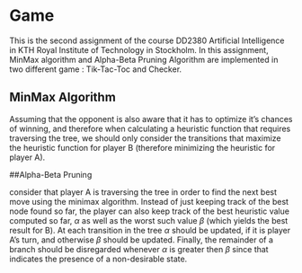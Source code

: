 # Game
This is the second assignment of the course DD2380 Artificial Intelligence in KTH Royal Institute of Technology in Stockholm.
In this assignment, MinMax algorithm and Alpha-Beta Pruning Algorithm are implemented in two different game : Tik-Tac-Toc and Checker.

## MinMax Algorithm

Assuming that the opponent is also aware that it has to optimize it’s chances of winning, and therefore when calculating a heuristic function that requires traversing the tree, we should only consider the transitions that maximize the heuristic function for player B (therefore minimizing the heuristic for player A).

##Alpha-Beta Pruning

consider that player A is traversing the tree in order to find the next best move using the minimax algorithm. 
Instead of just keeping track of the best node found so far, the player can also keep track of the best heuristic value computed so far, $\alpha$ as well as the worst such value $\beta$ (which yields the best result for B). At each transition in the tree $\alpha$ should be updated, if it is player A’s turn, and otherwise $\beta$ should be updated. Finally, the remainder of a branch should be disregarded whenever $\alpha$ is greater then $\beta$ since that indicates the presence of a non-desirable state.
